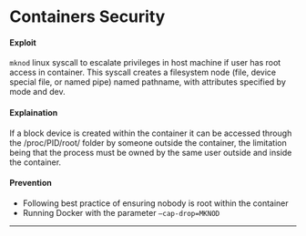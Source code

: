 # Containers Security

#### Exploit 
`mknod` linux syscall to escalate privileges in host machine if user has root access in container. This syscall creates a filesystem node (file, device special file, or named pipe) named pathname, with attributes specified by mode and dev.

#### Explaination
If a block device is created within the container it can be accessed through the /proc/PID/root/ folder by someone outside the container, the limitation being that the process must be owned by the same user outside and inside the container.

#### Prevention
- Following best practice of ensuring nobody is root within the container
- Running Docker with the parameter `–cap-drop=MKNOD`

---
